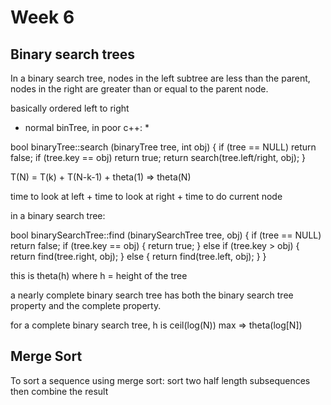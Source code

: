 # Week 6 #

## Binary search trees ##

In a binary search tree, nodes in the left subtree are less than the parent, nodes in the right are greater than or equal to the parent node.

basically ordered left to right

* normal binTree, in poor c++: *

bool binaryTree::search (binaryTree tree, int obj) {
	if (tree == NULL)
		return false;
	if (tree.key == obj)
		return true;
	return search(tree.left/right, obj);
}

T(N) = T(k) + T(N-k-1) + theta(1) => theta(N)

time to look at left + time to look at right + time to do current node

in a binary search tree:

bool binarySearchTree::find (binarySearchTree tree, obj) {
	if (tree == NULL)
		return false;
	if (tree.key == obj) {
		return true;
	} else if (tree.key > obj) {
		return find(tree.right, obj);
	} else {
		return find(tree.left, obj);
	}
}

this is theta(h) where h = height of the tree

a nearly complete binary search tree has both the binary search tree property and the complete property.

for a complete binary search tree, h is ceil(log(N))
max => theta(log[N])


## Merge Sort ##

To sort a sequence using merge sort: sort two half length subsequences then combine the result
